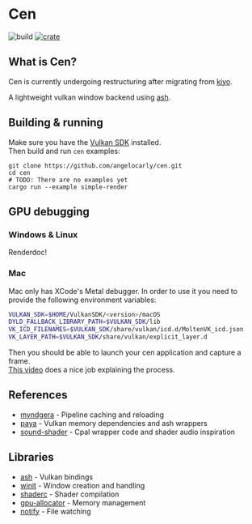 # Cen
![build](https://github.com/angelocarly/cen/actions/workflows/rust.yml/badge.svg)
[![crate](https://img.shields.io/crates/v/cen)](https://crates.io/crates/cen/)  

## What is Cen?
Cen is currently undergoing restructuring after migrating from [kiyo](https://github.com/angelocarly/kiyo).

A lightweight vulkan window backend using [ash](https://github.com/ash-rs/ash).

## Building & running

Make sure you have the [Vulkan SDK](https://vulkan.lunarg.com) installed.  
Then build and run `cen` examples:
```
git clone https://github.com/angelocarly/cen.git
cd cen
# TODO: There are no examples yet
cargo run --example simple-render
```

## GPU debugging

### Windows & Linux
Renderdoc!

### Mac
Mac only has XCode's Metal debugger. In order to use it you need to provide the following environment variables:
```bash
VULKAN_SDK=$HOME/VulkanSDK/<version>/macOS
DYLD_FALLBACK_LIBRARY_PATH=$VULKAN_SDK/lib
VK_ICD_FILENAMES=$VULKAN_SDK/share/vulkan/icd.d/MoltenVK_icd.json
VK_LAYER_PATH=$VULKAN_SDK/share/vulkan/explicit_layer.d
```

Then you should be able to launch your cen application and capture a frame.  
[This video](https://www.youtube.com/watch?v=uNB4RMZg1AM) does a nice job explaining the process.

## References
- [myndgera](https://github.com/pudnax/myndgera) - Pipeline caching and reloading
- [paya](https://github.com/paratym/paya) - Vulkan memory dependencies and ash wrappers
- [sound-shader](https://github.com/ytanimura/sound-shader) - Cpal wrapper code and shader audio inspiration

## Libraries
- [ash](https://github.com/ash-rs/ash) - Vulkan bindings
- [winit](https://github.com/rust-windowing/winit) - Window creation and handling
- [shaderc](https://github.com/google/shaderc-rs) - Shader compilation
- [gpu-allocator](https://github.com/Traverse-Research/gpu-allocator?tab=readme-ov-file) - Memory management
- [notify](https://github.com/notify-rs/notify) - File watching
